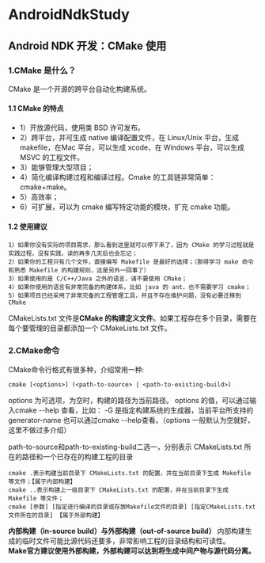 # AndroidNdkStudy

## Android NDK 开发：CMake 使用

### 1.CMake 是什么？
CMake 是一个开源的跨平台自动化构建系统。
#### 1.1 CMake 的特点
- 1）开放源代码，使用类 BSD 许可发布。
- 2）跨平台，并可生成 native 编译配置文件，在 Linux/Unix 平台，生成 makefile，在Mac 平台，可以生成 xcode，在 Windows 平台，可以生成 MSVC 的工程文件。
- 3）能够管理大型项目；
- 4）简化编译构建过程和编译过程。Cmake 的工具链非常简单：cmake+make。
- 5）高效率；
- 6）可扩展，可以为 cmake 编写特定功能的模块，扩充 cmake 功能。

#### 1.2 使用建议

    1）如果你没有实际的项目需求，那么看到这里就可以停下来了，因为 CMake 的学习过程就是实践过程，没有实践，读的再多几天后也会忘记；
    2）如果你的工程只有几个文件，直接编写 Makefile 是最好的选择；（那得学习 make 命令和熟悉 Makefile 的构建规则，这是另外一回事了）
    3）如果使用的是 C/C++/Java 之外的语言，请不要使用 CMake；
    4）如果你使用的语言有非常完备的构建体系，比如 java 的 ant，也不需要学习 cmake；
    5）如果项目已经采用了非常完备的工程管理工具，并且不存在维护问题，没有必要迁移到CMake

CMakeLists.txt 文件是**CMake 的构建定义文件**。如果工程存在多个目录，需要在每个要管理的目录都添加一个 CMakeLists.txt 文件。

### 2.CMake命令
CMake命令行格式有很多种，介绍常用一种:
```
cmake [<options>] (<path-to-source> | <path-to-existing-build>)
```
options 为可选项，为空时，构建的路径为当前路径。
options 的值，可以通过输入cmake --help 查看，比如：
-G <generator-name> 是指定构建系统的生成器，当前平台所支持的 generator-name 也可以通过cmake --help查看。（options 一般默认为空就好，这里不做过多介绍）

path-to-source和path-to-existing-build二选一，分别表示 CMakeLists.txt 所在的路径和一个已存在的构建工程的目录

    cmake .表示构建当前目录下 CMakeLists.txt 的配置，并在当前目录下生成 Makefile 等文件；【属于内部构建】
    cmake ..表示构建上一级目录下 CMakeLists.txt 的配置，并在当前目录下生成 Makefile 等文件；
    cmake [参数] [指定进行编译的目录或存放Makefile文件的目录] [指定CMakeLists.txt文件所在的目录] 【属于外部构建】

**内部构建（in-source build）与外部构建（out-of-source build）**
内部构建生成的临时文件可能比源代码还要多，非常影响工程的目录结构和可读性。   
**Make官方建议使用外部构建，外部构建可以达到将生成中间产物与源代码分离。**
